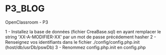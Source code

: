 # P3_BLOG
OpenClassroom - P3

1 - Installez la base de données (fichier CreaBase.sql) en ayant remplacer le string 'XX-A-MODIFIER-XX' par un mot de passe précédement hasher
2 - Renseignez vos identifiants dans le fichier ./config/config.php.init (host/db/usrDb/pswDb)
3 - Renommez config.php.init en config.php